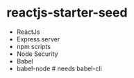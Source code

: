 # reactjs-starter-seed


* ReactJs
* Express server
* npm scripts
* Node Security
* Babel
* babel-node # needs babel-cli
